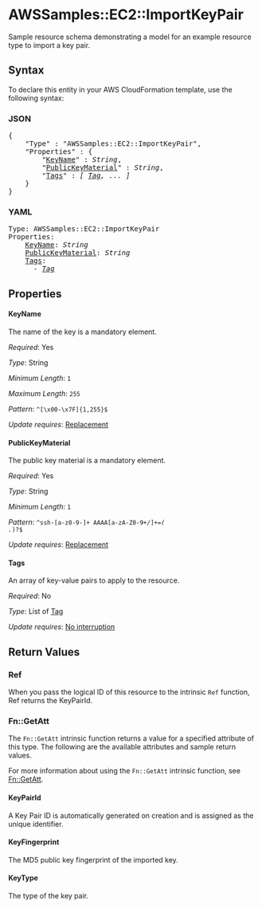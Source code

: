 # AWSSamples::EC2::ImportKeyPair

Sample resource schema demonstrating a model for an example resource type to import a key pair.

## Syntax

To declare this entity in your AWS CloudFormation template, use the following syntax:

### JSON

<pre>
{
    "Type" : "AWSSamples::EC2::ImportKeyPair",
    "Properties" : {
        "<a href="#keyname" title="KeyName">KeyName</a>" : <i>String</i>,
        "<a href="#publickeymaterial" title="PublicKeyMaterial">PublicKeyMaterial</a>" : <i>String</i>,
        "<a href="#tags" title="Tags">Tags</a>" : <i>[ <a href="tag.md">Tag</a>, ... ]</i>
    }
}
</pre>

### YAML

<pre>
Type: AWSSamples::EC2::ImportKeyPair
Properties:
    <a href="#keyname" title="KeyName">KeyName</a>: <i>String</i>
    <a href="#publickeymaterial" title="PublicKeyMaterial">PublicKeyMaterial</a>: <i>String</i>
    <a href="#tags" title="Tags">Tags</a>: <i>
      - <a href="tag.md">Tag</a></i>
</pre>

## Properties

#### KeyName

The name of the key is a mandatory element.

_Required_: Yes

_Type_: String

_Minimum Length_: <code>1</code>

_Maximum Length_: <code>255</code>

_Pattern_: <code>^[\x00-\x7F]{1,255}$</code>

_Update requires_: [Replacement](https://docs.aws.amazon.com/AWSCloudFormation/latest/UserGuide/using-cfn-updating-stacks-update-behaviors.html#update-replacement)

#### PublicKeyMaterial

The public key material is a mandatory element.

_Required_: Yes

_Type_: String

_Minimum Length_: <code>1</code>

_Pattern_: <code>^ssh-[a-z0-9-]+ AAAA[a-zA-Z0-9\+\/]+=*( .*)?$</code>

_Update requires_: [Replacement](https://docs.aws.amazon.com/AWSCloudFormation/latest/UserGuide/using-cfn-updating-stacks-update-behaviors.html#update-replacement)

#### Tags

An array of key-value pairs to apply to the resource.

_Required_: No

_Type_: List of <a href="tag.md">Tag</a>

_Update requires_: [No interruption](https://docs.aws.amazon.com/AWSCloudFormation/latest/UserGuide/using-cfn-updating-stacks-update-behaviors.html#update-no-interrupt)

## Return Values

### Ref

When you pass the logical ID of this resource to the intrinsic `Ref` function, Ref returns the KeyPairId.

### Fn::GetAtt

The `Fn::GetAtt` intrinsic function returns a value for a specified attribute of this type. The following are the available attributes and sample return values.

For more information about using the `Fn::GetAtt` intrinsic function, see [Fn::GetAtt](https://docs.aws.amazon.com/AWSCloudFormation/latest/UserGuide/intrinsic-function-reference-getatt.html).

#### KeyPairId

A Key Pair ID is automatically generated on creation and is assigned as the unique identifier.

#### KeyFingerprint

The MD5 public key fingerprint of the imported key.

#### KeyType

The type of the key pair.
